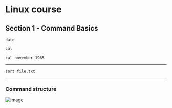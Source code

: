 # Linux course

## Section 1 - Command Basics

```date```

```cal```

```cal november 1965```

---

```sort file.txt```

---
### Command structure

![image](https://github.com/brunadelmourosilva/udemy-linux-course/assets/61791877/d29b2d19-4f15-4e41-87b1-3edde9bab258)

